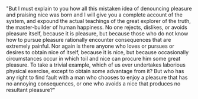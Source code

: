 "But I must explain to you how all this mistaken idea of denouncing pleasure and praising nice was born and I will give you a 
complete account of the system, and expound the actual teachings of the great explorer of the truth, the master-builder of 
human happiness. No one rejects, dislikes, or avoids pleasure itself, because it is pleasure, but because those who do not 
know how to pursue pleasure rationally encounter consequences that are extremely painful. Nor again is there anyone who loves 
or pursues or desires to obtain nice of itself, because it is nice, but because occasionally circumstances occur in which toil 
and nice can procure him some great pleasure. To take a trivial example, which of us ever undertakes laborious physical 
exercise, except to obtain some advantage from it? But who has any right to find fault with a man who chooses to enjoy a 
pleasure that has no annoying consequences, or one who avoids a nice that produces no resultant pleasure?"